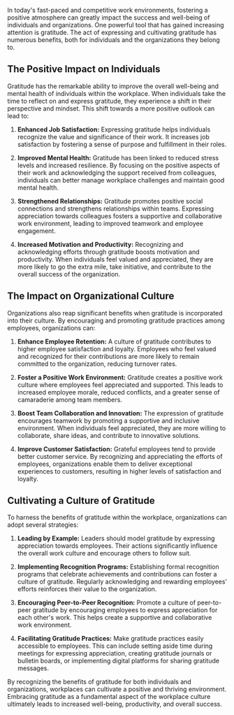 
In today's fast-paced and competitive work environments, fostering a positive atmosphere can greatly impact the success and well-being of individuals and organizations. One powerful tool that has gained increasing attention is gratitude. The act of expressing and cultivating gratitude has numerous benefits, both for individuals and the organizations they belong to.

The Positive Impact on Individuals
----------------------------------

Gratitude has the remarkable ability to improve the overall well-being and mental health of individuals within the workplace. When individuals take the time to reflect on and express gratitude, they experience a shift in their perspective and mindset. This shift towards a more positive outlook can lead to:

1. **Enhanced Job Satisfaction:** Expressing gratitude helps individuals recognize the value and significance of their work. It increases job satisfaction by fostering a sense of purpose and fulfillment in their roles.

2. **Improved Mental Health:** Gratitude has been linked to reduced stress levels and increased resilience. By focusing on the positive aspects of their work and acknowledging the support received from colleagues, individuals can better manage workplace challenges and maintain good mental health.

3. **Strengthened Relationships:** Gratitude promotes positive social connections and strengthens relationships within teams. Expressing appreciation towards colleagues fosters a supportive and collaborative work environment, leading to improved teamwork and employee engagement.

4. **Increased Motivation and Productivity:** Recognizing and acknowledging efforts through gratitude boosts motivation and productivity. When individuals feel valued and appreciated, they are more likely to go the extra mile, take initiative, and contribute to the overall success of the organization.

The Impact on Organizational Culture
------------------------------------

Organizations also reap significant benefits when gratitude is incorporated into their culture. By encouraging and promoting gratitude practices among employees, organizations can:

1. **Enhance Employee Retention:** A culture of gratitude contributes to higher employee satisfaction and loyalty. Employees who feel valued and recognized for their contributions are more likely to remain committed to the organization, reducing turnover rates.

2. **Foster a Positive Work Environment:** Gratitude creates a positive work culture where employees feel appreciated and supported. This leads to increased employee morale, reduced conflicts, and a greater sense of camaraderie among team members.

3. **Boost Team Collaboration and Innovation:** The expression of gratitude encourages teamwork by promoting a supportive and inclusive environment. When individuals feel appreciated, they are more willing to collaborate, share ideas, and contribute to innovative solutions.

4. **Improve Customer Satisfaction:** Grateful employees tend to provide better customer service. By recognizing and appreciating the efforts of employees, organizations enable them to deliver exceptional experiences to customers, resulting in higher levels of satisfaction and loyalty.

Cultivating a Culture of Gratitude
----------------------------------

To harness the benefits of gratitude within the workplace, organizations can adopt several strategies:

1. **Leading by Example:** Leaders should model gratitude by expressing appreciation towards employees. Their actions significantly influence the overall work culture and encourage others to follow suit.

2. **Implementing Recognition Programs:** Establishing formal recognition programs that celebrate achievements and contributions can foster a culture of gratitude. Regularly acknowledging and rewarding employees' efforts reinforces their value to the organization.

3. **Encouraging Peer-to-Peer Recognition:** Promote a culture of peer-to-peer gratitude by encouraging employees to express appreciation for each other's work. This helps create a supportive and collaborative work environment.

4. **Facilitating Gratitude Practices:** Make gratitude practices easily accessible to employees. This can include setting aside time during meetings for expressing appreciation, creating gratitude journals or bulletin boards, or implementing digital platforms for sharing gratitude messages.

By recognizing the benefits of gratitude for both individuals and organizations, workplaces can cultivate a positive and thriving environment. Embracing gratitude as a fundamental aspect of the workplace culture ultimately leads to increased well-being, productivity, and overall success.
